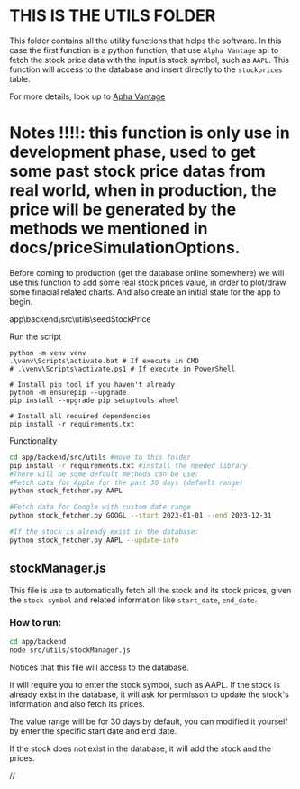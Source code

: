 # THIS IS THE UTILS FOLDER

This folder contains all the utility functions that helps the software.
In this case the first function is a python function, that use `Alpha Vantage` api to fetch the stock price data with the input is stock symbol, such as `AAPL`. This function will access to the database and insert directly to the `stockprices` table.

For more details, look up to [Apha Vantage](https://www.alphavantage.co/documentation/)

# Notes !!!!: this function is only use in development phase, used to get some past stock price datas from real world, when in production, the price will be generated by the methods we mentioned in docs/priceSimulationOptions.

Before coming to production (get the database online somewhere) we will use this function to add some real stock prices value, in order to plot/draw some finacial related charts.
And also create an initial state for the app to begin.


app\backend\src\utils\seedStockPrice


Run the script

```shell
python -m venv venv
.\venv\Scripts\activate.bat # If execute in CMD
# .\venv\Scripts\activate.ps1 # If execute in PowerShell

# Install pip tool if you haven't already
python -m ensurepip --upgrade
pip install --upgrade pip setuptools wheel

# Install all required dependencies 
pip install -r requirements.txt
```

Functionality
```bash
cd app/backend/src/utils #move to this folder
pip install -r requirements.txt #install the needed library
#There will be some default methods can be use:
#Fetch data for Apple for the past 30 days (default range)
python stock_fetcher.py AAPL

#Fetch data for Google with custom date range
python stock_fetcher.py GOOGL --start 2023-01-01 --end 2023-12-31

#If the stock is already exist in the database:
python stock_fetcher.py AAPL --update-info
```


## stockManager.js
This file is use to automatically fetch all the stock and its stock prices, given the `stock symbol` and related information like `start_date`, `end_date`.

### How to run: 
```bash
cd app/backend
node src/utils/stockManager.js 
```
Notices that this file will access to the database. 

It will require you to enter the stock symbol, such as AAPL. If the stock is already exist in the database, it will ask for permisson to update the stock's information and also fetch its prices.

The value range will be for 30 days by default, you can modified it yourself by enter the specific start date and end date.

If the stock does not exist in the database, it will add the stock and the prices.

//